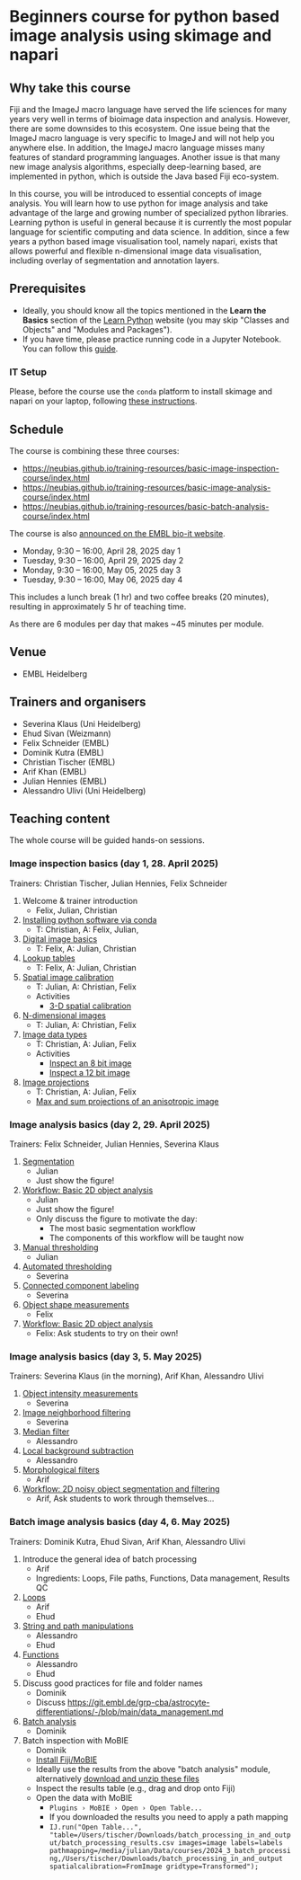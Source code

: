 # Beginners course for python based image analysis using skimage and napari

## Why take this course

Fiji and the ImageJ macro language have served the life sciences for many years very well in terms of bioimage data inspection and analysis. However, there are some downsides to this ecosystem. One issue being that the ImageJ macro language is very specific to ImageJ and will not help you anywhere else. In addition, the ImageJ macro language misses many features of standard programming languages. Another issue is that many new image analysis algorithms, especially deep-learning based, are implemented in python, which is outside the Java based Fiji eco-system.

In this course, you will be introduced to essential concepts of image analysis. You will learn how to use python for image analysis and take advantage of the large and growing number of specialized python libraries. Learning python is useful in general because it is currently the most popular language for scientific computing and data science. In addition, since a few years a python based image visualisation tool, namely napari, exists that allows powerful and flexible n-dimensional image data visualisation, including overlay of segmentation and annotation layers.

## Prerequisites

* Ideally, you should know all the topics mentioned in the **Learn the Basics** section of the [Learn Python](https://www.learnpython.org/en/Welcome) website (you may skip "Classes and Objects" and "Modules and Packages").
* If you have time, please practice running code in a Jupyter Notebook. You can follow this [guide](https://jupyter.org/try-jupyter/retro/notebooks/?path=notebooks/Intro.ipynb).

### IT Setup

Please, before the course use the `conda` platform to install skimage and napari on your laptop, following [these instructions](https://neubias.github.io/training-resources/tool_installation/index.html#skimage_napari). 

## Schedule

The course is combining these three courses:

- https://neubias.github.io/training-resources/basic-image-inspection-course/index.html
- https://neubias.github.io/training-resources/basic-image-analysis-course/index.html
- https://neubias.github.io/training-resources/basic-batch-analysis-course/index.html

The course is also [announced on the EMBL bio-it website](https://bio-it.embl.de/events/basics-of-bioimage-analysis-in-python-3/).

- Monday, 9:30 – 16:00, April 28, 2025 day 1
- Tuesday, 9:30 – 16:00, April 29, 2025 day 2
- Monday, 9:30 – 16:00, May 05, 2025 day 3
- Tuesday, 9:30 – 16:00, May 06, 2025 day 4

This includes a lunch break (1 hr) and two coffee breaks (20 minutes), resulting in approximately 5 hr of teaching time.

As there are 6 modules per day that makes ~45 minutes per module.

## Venue

- EMBL Heidelberg

## Trainers and organisers

- Severina Klaus (Uni Heidelberg)
- Ehud Sivan (Weizmann)
- Felix Schneider (EMBL)
- Dominik Kutra (EMBL)
- Christian Tischer (EMBL)
- Arif Khan (EMBL)
- Julian Hennies (EMBL)
- Alessandro Ulivi (Uni Heidelberg)

## Teaching content

The whole course will be guided hands-on sessions. 

### Image inspection basics (day 1, 28. April 2025)

Trainers: Christian Tischer, Julian Hennies, Felix Schneider

1. Welcome & trainer introduction
    - Felix, Julian, Christian
1. [Installing python software via conda](https://neubias.github.io/training-resources/tool_installation/index.html)
    - T: Christian, A: Felix, Julian, 
1. [Digital image basics](https://neubias.github.io/training-resources/pixels/index.html)
    - T: Felix, A: Julian, Christian
1. [Lookup tables](https://neubias.github.io/training-resources/lut/index.html)
    - T: Felix, A: Julian, Christian
1. [Spatial image calibration](https://neubias.github.io/training-resources/spatial_calibration/index.html) 
    - T: Julian, A: Christian, Felix
    - Activities
       - [3-D spatial calibration](https://neubias.github.io/training-resources/spatial_calibration/index.html#explore3D)
1. [N-dimensional images](https://neubias.github.io/training-resources/multidimensional_image_basics/index.html)
    - T: Julian, A: Christian, Felix
1. [Image data types](https://neubias.github.io/training-resources/datatypes/index.html) 
    - T: Christian, A: Julian, Felix
    - Activities
       - [Inspect an 8 bit image](https://neubias.github.io/training-resources/datatypes/index.html#saturation_8bit)
       - [Inspect a 12 bit image](https://neubias.github.io/training-resources/datatypes/index.html#saturation_12bit)
1. [Image projections](https://neubias.github.io/training-resources/projections/index.html)
    - T: Christian, A: Julian, Felix
    - [Max and sum projections of an anisotropic image]()

### Image analysis basics (day 2, 29. April 2025)

Trainers: Felix Schneider, Julian Hennies, Severina Klaus

1. [Segmentation](https://neubias.github.io/training-resources/segmentation/index.html)
    - Julian
    - Just show the figure!
1. [Workflow: Basic 2D object analysis](https://neubias.github.io/training-resources/workflow_segment_2d_nuclei_measure_shape/index.html)
    - Julian
    - Just show the figure!
    - Only discuss the figure to motivate the day:
        - The most basic segmentation workflow
        - The components of this workflow will be taught now
1. [Manual thresholding](https://neubias.github.io/training-resources/binarization/index.html)
    - Julian
1. [Automated thresholding](https://neubias.github.io/training-resources/auto_threshold/index.html) 
    - Severina
1. [Connected component labeling](https://neubias.github.io/training-resources/connected_components/index.html)
    - Severina
1. [Object shape measurements](https://neubias.github.io/training-resources/measure_shapes/index.html)
    - Felix
1. [Workflow: Basic 2D object analysis](https://neubias.github.io/training-resources/workflow_segment_2d_nuclei_measure_shape/index.html)
    - Felix: Ask students to try on their own! 

### Image analysis basics (day 3, 5. May 2025)

Trainers: Severina Klaus (in the morning), Arif Khan, Alessandro Ulivi

1. [Object intensity measurements](https://neubias.github.io/training-resources/measure_intensities/index.html)
    - Severina 
1. [Image neighborhood filtering](https://neubias.github.io/training-resources/filter_neighbourhood/index.html)
    - Severina 
1. [Median filter](https://neubias.github.io/training-resources/median_filter/index.html)
    - Alessandro 
1. [Local background subtraction](https://neubias.github.io/training-resources/local_background_correction/index.html)
    - Alessandro 
1. [Morphological filters](https://neubias.github.io/training-resources/filter_morphological/index.html)
    - Arif
1. [Workflow: 2D noisy object segmentation and filtering](https://neubias.github.io/training-resources/workflow_segment_2d_noisy_nuclei_filter_objects_measure_shape/index.html)
    - Arif, Ask students to work through themselves...


### Batch image analysis basics (day 4, 6. May 2025)

Trainers: Dominik Kutra, Ehud Sivan, Arif Khan, Alessandro Ulivi

1. Introduce the general idea of batch processing
    - Arif
    - Ingredients: Loops, File paths, Functions, Data management, Results QC
1. [Loops](https://neubias.github.io/training-resources/script_for_loop/index.html)
    - Arif
    - Ehud
1. [String and path manipulations](https://neubias.github.io/training-resources/string_concat/index.html)
    - Alessandro
    - Ehud
1. [Functions](https://neubias.github.io/training-resources/script_functions/index.html)
    - Alessandro
    - Ehud
1. Discuss good practices for file and folder names
    - Dominik 
    - Discuss https://git.embl.de/grp-cba/astrocyte-differentiations/-/blob/main/data_management.md
1. [Batch analysis](https://neubias.github.io/training-resources/batch_processing/index.html)
    - Dominik 
1. Batch inspection with MoBIE
    - Dominik 
    - [Install Fiji/MoBIE](https://github.com/mobie/mobie-viewer-fiji?tab=readme-ov-file#install)
    - Ideally use the results from the above "batch analysis" module, alternatively [download and unzip these files](https://github.com/NEUBIAS/training-resources/raw/master/image_data/batch_process/inputs_and_outputs.zip)
    - Inspect the results table (e.g., drag and drop onto Fiji)
    - Open the data with MoBIE
        - `Plugins › MoBIE › Open › Open Table...`
        - If you downloaded the results you need to apply a path mapping
        - `IJ.run("Open Table...", "table=/Users/tischer/Downloads/batch_processing_in_and_output/batch_processing_results.csv images=image labels=labels pathmapping=/media/julian/Data/courses/2024_3_batch_processing,/Users/tischer/Downloads/batch_processing_in_and_output spatialcalibration=FromImage gridtype=Transformed");`

